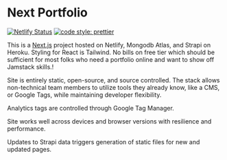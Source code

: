 # Next Portfolio

[![Netlify Status](https://api.netlify.com/api/v1/badges/dca552e4-6cf5-457d-842e-8f5271b27e0c/deploy-status)](https://app.netlify.com/sites/infallible-wing-a98fca/deploys)
[![code style: prettier](https://img.shields.io/badge/code_style-prettier-ff69b4.svg?style=flat-square)](https://github.com/prettier/prettier)

This is a [Next.js](https://nextjs.org/) project hosted on Netlify, Mongodb Atlas, and Strapi on Heroku. Styling for React is Tailwind. No bills on free tier which should be sufficient for most folks who need a portfolio online and want to show off Jamstack skills.!

Site is entirely static, open-source, and source controlled. The stack allows non-technical team members to utilize tools they already know, like a CMS, or Google Tags, while maintaining developer flexibility.

Analytics tags are controlled through Google Tag Manager.

Site works well across devices and browser versions with resilience and performance.

Updates to Strapi data triggers generation of static files for new and updated pages.
